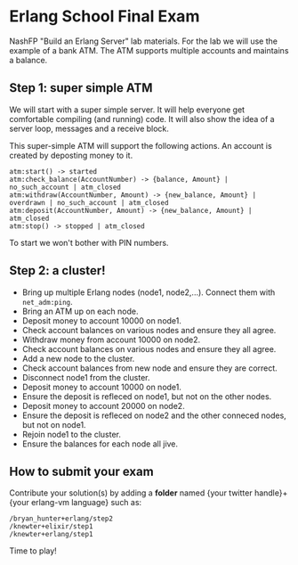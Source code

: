 Erlang School Final Exam
========================

NashFP "Build an Erlang Server" lab materials. For the lab we will use the example of a bank ATM. The ATM supports multiple accounts and maintains a balance. 

Step 1: super simple ATM
------------------------
We will start with a super simple server. It will help everyone get comfortable compiling (and running) code. It will also show the idea of a server loop, messages and a receive block.

This super-simple ATM will support the following actions. An account is created by deposting money to it.

````
atm:start() -> started
atm:check_balance(AccountNumber) -> {balance, Amount} | no_such_account | atm_closed
atm:withdraw(AccountNumber, Amount) -> {new_balance, Amount} | overdrawn | no_such_account | atm_closed
atm:deposit(AccountNumber, Amount) -> {new_balance, Amount} | atm_closed
atm:stop() -> stopped | atm_closed
````

To start we won't bother with PIN numbers.


Step 2: a cluster!
------------------
* Bring up multiple Erlang nodes (node1, node2,...). Connect them with ````net_adm:ping````. 
* Bring an ATM up on each node. 
* Deposit money to account 10000 on node1. 
* Check account balances on various nodes and ensure they all agree. 
* Withdraw money from account 10000 on node2. 
* Check account balances on various nodes and ensure they all agree. 
* Add a new node to the cluster. 
* Check account balances from new node and ensure they are correct.
* Disconnect node1 from the cluster. 
* Deposit money to account 10000 on node1.
* Ensure the deposit is refleced on node1, but not on the other nodes.
* Deposit money to account 20000 on node2.
* Ensure the deposit is refleced on node2 and the other conneced nodes, but not on node1.
* Rejoin node1 to the cluster.
* Ensure the balances for each node all jive.


How to submit your exam
-----------------------

Contribute your solution(s) by adding a **folder** named {your twitter handle}+{your erlang-vm language} such as: 
````
/bryan_hunter+erlang/step2
/knewter+elixir/step1
/knewter+erlang/step1
````

Time to play!
